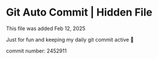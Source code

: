 # Git Auto Commit | Hidden File

This file was added Feb 12, 2025

Just for fun and keeping my daily git commit active 🤪

commit number: 2452911
